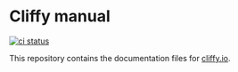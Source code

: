 # Cliffy manual

[![ci status](https://github.com/c4spar/cliffy-manual/workflows/ci/badge.svg?branch=main)](https://github.com/c4spar/cliffy-manual/actions/workflows/ci.yml)

This repository contains the documentation files for
[cliffy.io](https://cliffy.io).
